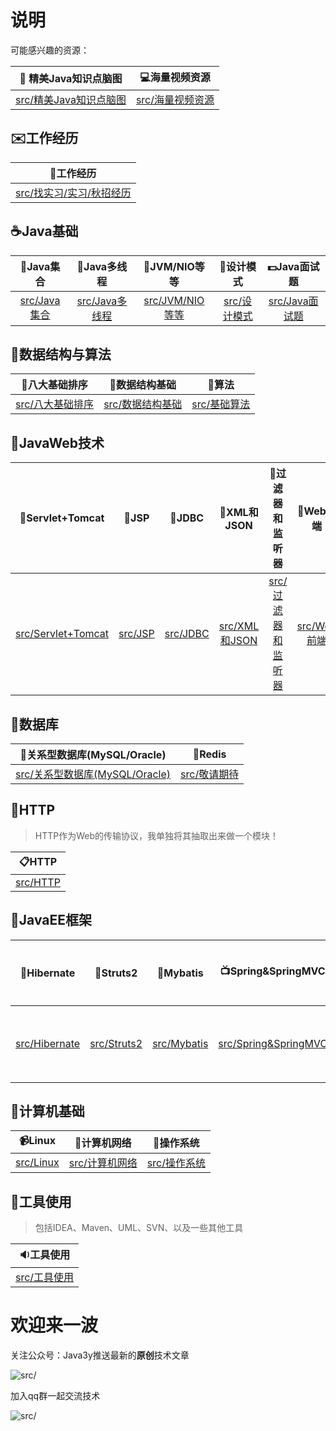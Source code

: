 # 说明 #

可能感兴趣的资源：

| :art: 精美Java知识点脑图 | :computer:海量视频资源 | 
| :------:| :------: | 
| [src/精美Java知识点脑图](mindmap.md) | [src/海量视频资源](resource.md)  | 


## :envelope:工作经历 ##

| :file_folder:工作经历|
| :------:| 
| [src/找实习/实习/秋招经历](work.md) | 


## :coffee:Java基础 ##

| :book:Java集合 | :memo:Java多线程 | :ski:JVM/NIO等等 | :guitar:设计模式 |:dollar:Java面试题 |
| :------:| :------: | :------: |:------: |:------: |
| [src/Java集合](collection.md) | [src/Java多线程](thread.md) | [src/JVM/NIO等等](javabasic.md) |[src/设计模式](designmode.md) |[src/Java面试题](interview.md) |




## :tophat:数据结构与算法 ##

| :beer:八大基础排序 | :cherries:数据结构基础 | :egg:算法 | 
| :------:| :------: | :------: |
| [src/八大基础排序](sort.md) | [src/数据结构基础](datastruct.md) | [src/基础算法](algorithm.md) |



## :page_facing_up:JavaWeb技术 ##

| :ledger:Servlet+Tomcat | :microscope:JSP | :ring:JDBC | :tshirt:XML和JSON |:ribbon:过滤器和监听器 |:rice:Web前端 |:ramen:AJAX |:hamburger:Web小项目 |
| :------:| :------: | :------: |:------: |:------: |:------: |:------: |:------: |
| [src/Servlet+Tomcat](servlet.md) | [src/JSP](jsp.md) | [src/JDBC](jdbc.md) |[src/XML和JSON](xml&json.md) |[src/过滤器和监听器](filter&listener.md) |[src/Web前端](web.md) |[src/AJAX](ajax.md) |[src/Web小项目](javawebproject.md) |



## :pencil:数据库 ##


| :fish_cake:关系型数据库(MySQL/Oracle) | :lollipop:Redis | 
| :------:| :------: | 
| [src/关系型数据库(MySQL/Oracle)](database.md) | [src/敬请期待]() | 



## :seat:HTTP ##

> HTTP作为Web的传输协议，我单独将其抽取出来做一个模块！


| :clipboard:HTTP|
| :------:| 
| [src/HTTP](http.md) | 



## :mega:JavaEE框架 ##

| :jack_o_lantern:Hibernate | :gift_heart:Struts2 | :bamboo:Mybatis | :tv:Spring&SpringMVC |:vhs:SSH和SSM项目 |:ghost:常用JavaEE框架 |:minidisc:个人项目 |
| :------:| :------: | :------: |:------: |:------: |:------: |:------: |
| [src/Hibernate](hibernate.md) | [src/Struts2](struts2.md) | [src/Mybatis](mybatis.md) |[src/Spring&SpringMVC](spring&springmvc.md) |[src/SSH和SSM项目](ssh&ssmproject.md) |[src/常用JavaEE框架](frame.md) |[src/个人项目](personalproject.md) |


## :christmas_tree:计算机基础 ##

| :video_camera:Linux | :bell:计算机网络 | :flags:操作系统 | 
| :------:| :------: | :------: |
| [src/Linux](linux.md) | [src/计算机网络](net.md) | [src/操作系统](os.md) |


## :low_brightness:工具使用 ##

> 包括IDEA、Maven、UML、SVN、以及一些其他工具


| :sound:工具使用|
| :------:| 
| [src/工具使用](tool.md) |



# 欢迎来一波 #

关注公众号：Java3y推送最新的**原创**技术文章

![src/](https://user-gold-cdn.xitu.io/2018/2/28/161dc06a373e4f4d?w=258&h=258&f=jpeg&s=27005)

加入qq群一起交流技术

![src/](https://i.imgur.com/uCYTsFK.png)

